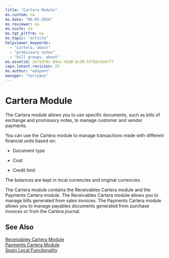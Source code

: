 ```yaml
---
title: "Cartera Module"
ms.custom: na
ms.date: "06-05-2016"
ms.reviewer: na
ms.suite: na
ms.tgt_pltfrm: na
ms.topic: "article"
helpviewer_keywords: 
  - "Cartera, about"
  - "promissory notes"
  - "bill groups, about"
ms.assetid: 2e71d78c-89ec-42d0-bc30-5f782c5d47f7
caps.latest.revision: 25
ms.author: "edupont"
manager: "terryaus"
---
```

# Cartera Module
The Cartera module allows you to use specific documents, such as bills of exchange and promissory notes, to manage customer and vendor payments.  
  
 You can use the Cartera module to manage transactions made with different financial units based on:  
  
-   Document type  
  
-   Cost  
  
-   Credit limit  
  
 The balances are kept in local currencies and original currencies.  
  
 The Cartera module contains the Receivables Cartera module and the Payments Cartera module. The Receivables Cartera module allows you to manage bills generated from sales invoices. The Payments Cartera module allows you to manage payables documents generated from purchase invoices or from the Cartera journal.  
  
## See Also  
 [Receivables Cartera Module](../../LocalFunctionalityForMicrosoftDynamicsNav2016/Spain/receivables-cartera-module.md)   
 [Payments Cartera Module](../../LocalFunctionalityForMicrosoftDynamicsNav2016/Spain/payments-cartera-module.md)   
 [Spain Local Functionality](../../LocalFunctionalityForMicrosoftDynamicsNav2016/Spain/spain-local-functionality.md)